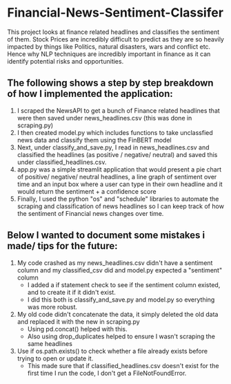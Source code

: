 # Financial-News-Sentiment-Classifer

This project looks at finance related headlines and classifies the sentiment of them. Stock Prices are incredibly difficult to predict as they are so heavily impacted by things like Politics, natural disasters, wars and conflict etc. Hence why NLP techniques are incredibly important in finance as it can identify potential risks and opportunities.

## The following shows a step by step breakdown of how I implemented the application: 

1. I scraped the NewsAPI to get a bunch of Finance related headlines that were then saved under news_headlines.csv (this was done in scraping.py)
2. I then created model.py which includes functions to take unclassfied news data and classify them using the FinBERT model
3. Next, under classify_and_save.py, I read in news_headlines.csv and classified the headlines (as positive / negative/ neutral) and saved this under classified_headlines.csv. 
4. app.py was a simple streamlit application that would present a pie chart of positive/ negative/ neutral headlines, a line graph of sentiment over time and an input box where a user can type in their own headline and it would return the sentiment + a confidence score
5. Finally, I used the python "os" and "schedule" libraries to automate the scraping and classification of news headlines so I can keep track of how the sentiment of Financial news changes over time. 

## Below I wanted to document some mistakes i made/ tips for the future: 

1. My code crashed as my news_headlines.csv didn't have a sentiment column and my classified_csv did and model.py expected a "sentiment" column
     - I added a if statement check to see if the sentiment column existed, and to create it if it didn't exist.
     - I did this both is classify_and_save.py and model.py so everything was more robust.
2. My old code didn't concatenate the data, it simply deleted the old data and replaced it with the new in scraping.py
     - Using pd.concat() helped with this.
     - Also using drop_duplicates helped to ensure I wasn't scraping the same headlines
3. Use if os.path.exists() to check whether a file already exists before trying to open or update it.
     - This made sure that if classified_headlines.csv doesn't exist for the first time I run the code, I don't get a FileNotFoundError. 
